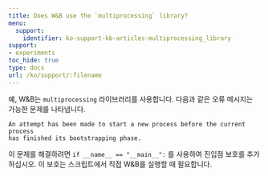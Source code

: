 ```yaml
---
title: Does W&B use the `multiprocessing` library?
menu:
  support:
    identifier: ko-support-kb-articles-multiprocessing_library
support:
- experiments
toc_hide: true
type: docs
url: /ko/support/:filename
---
```


예, W&B는 `multiprocessing` 라이브러리를 사용합니다. 다음과 같은 오류 메시지는 가능한 문제를 나타냅니다.

```
An attempt has been made to start a new process before the current process 
has finished its bootstrapping phase.
```

이 문제를 해결하려면 `if __name__ == "__main__":` 를 사용하여 진입점 보호를 추가하십시오. 이 보호는 스크립트에서 직접 W&B를 실행할 때 필요합니다.
